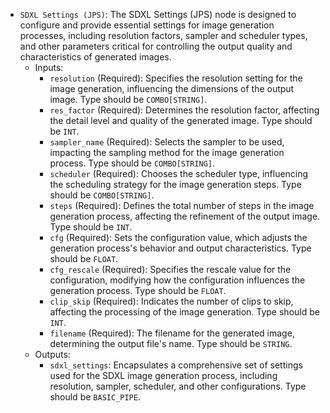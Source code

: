 - `SDXL Settings (JPS)`: The SDXL Settings (JPS) node is designed to configure and provide essential settings for image generation processes, including resolution factors, sampler and scheduler types, and other parameters critical for controlling the output quality and characteristics of generated images.
    - Inputs:
        - `resolution` (Required): Specifies the resolution setting for the image generation, influencing the dimensions of the output image. Type should be `COMBO[STRING]`.
        - `res_factor` (Required): Determines the resolution factor, affecting the detail level and quality of the generated image. Type should be `INT`.
        - `sampler_name` (Required): Selects the sampler to be used, impacting the sampling method for the image generation process. Type should be `COMBO[STRING]`.
        - `scheduler` (Required): Chooses the scheduler type, influencing the scheduling strategy for the image generation steps. Type should be `COMBO[STRING]`.
        - `steps` (Required): Defines the total number of steps in the image generation process, affecting the refinement of the output image. Type should be `INT`.
        - `cfg` (Required): Sets the configuration value, which adjusts the generation process's behavior and output characteristics. Type should be `FLOAT`.
        - `cfg_rescale` (Required): Specifies the rescale value for the configuration, modifying how the configuration influences the generation process. Type should be `FLOAT`.
        - `clip_skip` (Required): Indicates the number of clips to skip, affecting the processing of the image generation. Type should be `INT`.
        - `filename` (Required): The filename for the generated image, determining the output file's name. Type should be `STRING`.
    - Outputs:
        - `sdxl_settings`: Encapsulates a comprehensive set of settings used for the SDXL image generation process, including resolution, sampler, scheduler, and other configurations. Type should be `BASIC_PIPE`.

